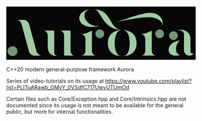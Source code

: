![image](https://github.com/SamuelAlonsoDev/Aurora/blob/master/logo1.PNG)

C++20 modern general-purpose framework Aurora

Series of video-tutorials on its usage at https://www.youtube.com/playlist?list=PLITuARawb_GMvY_0VSdfC717UwvUTUmOd

Certain files such as Core/Exception.hpp and Core/Intrinsics.hpp are not documented since its usage is not meant to be available for the general public, but more for internal functionalities.